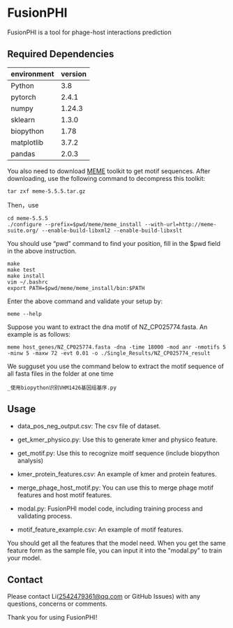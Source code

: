 # FusionPHI
FusionPHI is a tool for phage-host interactions prediction
## Required Dependencies
  | environment | version   |
  | ----------- | --------- |
  | Python      | 3.8 |
  | pytorch     | 2.4.1 |
  | numpy       | 1.24.3 |
  | sklearn     | 1.3.0 |
  | biopython | 1.78 |
  | matplotlib | 3.7.2 |
  | pandas | 2.0.3 |

You also need to download [MEME](https://meme-suite.org/meme/meme-software/5.5.5/meme-5.5.5.tar.gz) toolkit to get motif sequences.
After downloading, use the following command to decompress this toolkit:
```
tar zxf meme-5.5.5.tar.gz
```
Then，use
```
cd meme-5.5.5
./configure --prefix=$pwd/meme/meme_install --with-url=http://meme-suite.org/ --enable-build-libxml2 --enable-build-libxslt
```
You should use “pwd” command to find your position, fill in the $pwd field in the above instruction.
```
make
make test
make install
vim ~/.bashrc
export PATH=$pwd/meme/meme_install/bin:$PATH 
```
Enter the above command and validate your setup by:
```
meme --help
```
Suppose you want to extract the dna motif of NZ_CP025774.fasta. An example is as follows:
```
meme host_genes/NZ_CP025774.fasta -dna -time 18000 -mod anr -nmotifs 5 -minw 5 -maxw 72 -evt 0.01 -o ./Single_Results/NZ_CP025774_result
```
We sugguset you use the command below to extract the motif sequence of all fasta files in the folder at one time
```
_使用biopython识别VHM1426基因组基序.py
```
## Usage
* data_pos_neg_output.csv: The csv file of dataset.

* get_kmer_physico.py: Use this to generate kmer and physico feature.

* get_motif.py: Use this to recognize moitf sequence (include biopython analysis)

* kmer_protein_features.csv: An example of kmer and protein features.

* merge_phage_host_motif.py: You can use this to merge phage motif features and host motif features.

* modal.py: FusionPHI model code, including training process and validating process.

* motif_feature_example.csv: An example of motif features.

You should get all the features that the model need. When you get the same feature form as the sample file, you can input it into the "modal.py" to train your model.
## Contact
Please contact Li(2542479361@qq.com or GitHub Issues) with any questions, concerns or comments.

Thank you for using FusionPHI!
